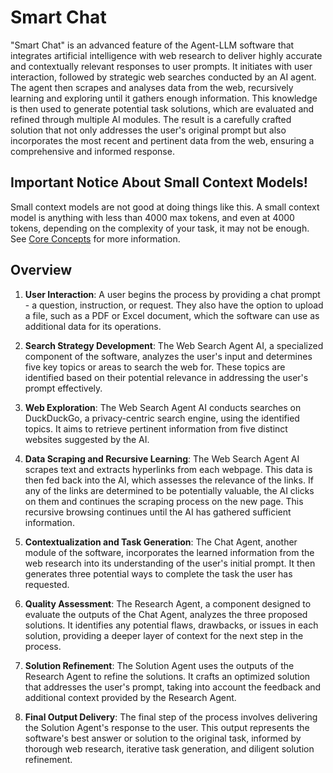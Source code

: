 # Smart Chat
"Smart Chat" is an advanced feature of the Agent-LLM software that integrates artificial intelligence with web research to deliver highly accurate and contextually relevant responses to user prompts. It initiates with user interaction, followed by strategic web searches conducted by an AI agent. The agent then scrapes and analyses data from the web, recursively learning and exploring until it gathers enough information. This knowledge is then used to generate potential task solutions, which are evaluated and refined through multiple AI modules. The result is a carefully crafted solution that not only addresses the user's original prompt but also incorporates the most recent and pertinent data from the web, ensuring a comprehensive and informed response.

## Important Notice About Small Context Models!
Small context models are not good at doing things like this.  A small context model is anything with less than 4000 max tokens, and even at 4000 tokens, depending on the complexity of your task, it may not be enough. See [Core Concepts](https://josh-xt.github.io/Agent-LLM/2-Concepts/0-Core%20Concepts.html) for more information.

## Overview
1. **User Interaction**: A user begins the process by providing a chat prompt - a question, instruction, or request. They also have the option to upload a file, such as a PDF or Excel document, which the software can use as additional data for its operations.

2. **Search Strategy Development**: The Web Search Agent AI, a specialized component of the software, analyzes the user's input and determines five key topics or areas to search the web for. These topics are identified based on their potential relevance in addressing the user's prompt effectively.

3. **Web Exploration**: The Web Search Agent AI conducts searches on DuckDuckGo, a privacy-centric search engine, using the identified topics. It aims to retrieve pertinent information from five distinct websites suggested by the AI.

4. **Data Scraping and Recursive Learning**: The Web Search Agent AI scrapes text and extracts hyperlinks from each webpage. This data is then fed back into the AI, which assesses the relevance of the links. If any of the links are determined to be potentially valuable, the AI clicks on them and continues the scraping process on the new page. This recursive browsing continues until the AI has gathered sufficient information.

5. **Contextualization and Task Generation**: The Chat Agent, another module of the software, incorporates the learned information from the web research into its understanding of the user's initial prompt. It then generates three potential ways to complete the task the user has requested.

6. **Quality Assessment**: The Research Agent, a component designed to evaluate the outputs of the Chat Agent, analyzes the three proposed solutions. It identifies any potential flaws, drawbacks, or issues in each solution, providing a deeper layer of context for the next step in the process.

7. **Solution Refinement**: The Solution Agent uses the outputs of the Research Agent to refine the solutions. It crafts an optimized solution that addresses the user's prompt, taking into account the feedback and additional context provided by the Research Agent.

8. **Final Output Delivery**: The final step of the process involves delivering the Solution Agent's response to the user. This output represents the software's best answer or solution to the original task, informed by thorough web research, iterative task generation, and diligent solution refinement. 
